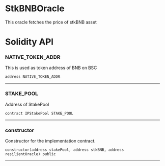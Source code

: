 # StkBNBOracle
This oracle fetches the price of stkBNB asset

# Solidity API

### NATIVE_TOKEN_ADDR

This is used as token address of BNB on BSC

```solidity
address NATIVE_TOKEN_ADDR
```

- - -

### STAKE_POOL

Address of StakePool

```solidity
contract IPStakePool STAKE_POOL
```

- - -

### constructor

Constructor for the implementation contract.

```solidity
constructor(address stakePool, address stkBNB, address resilientOracle) public
```

- - -

